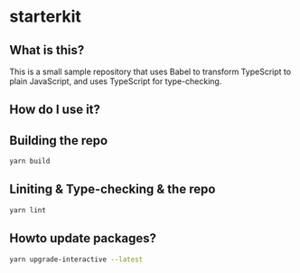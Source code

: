 # starterkit

## What is this?

This is a small sample repository that uses Babel to transform TypeScript to plain JavaScript, and uses TypeScript for type-checking.

## How do I use it?

## Building the repo

```sh
yarn build
```

## Liniting & Type-checking & the repo

```sh
yarn lint
```

## Howto update packages?

```sh
yarn upgrade-interactive --latest
```
